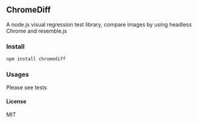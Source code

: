 ## ChromeDiff

A node.js visual regression test library, compare images by using headless Chrome and resemble.js

### Install
```bash
npm install chromediff
```

### Usages
Please see tests

#### License
MIT
